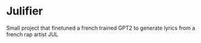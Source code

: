 # Julifier
Small project that finetuned a french trained GPT2 to generate lyrics from a french rap artist JUL

